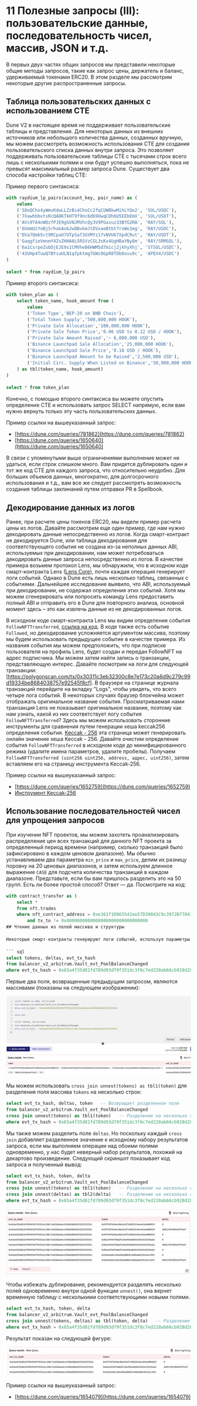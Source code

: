# 11 Полезные запросы (III): пользовательские данные, последовательность чисел, массив, JSON и т.д.

В первых двух частях общих запросов мы представили некоторые общие методы запросов, такие как запрос цены, держатель и баланс, удерживаемый токенами ERC20. В этом разделе мы рассмотрим некоторые другие распространенные запросы.

## Таблица пользовательских данных с использованием CTE

Dune V2 в настоящее время не поддерживает пользовательские таблицы и представления. Для некоторых данных из внешних источников или небольшого количества данных, созданных вручную, мы можем рассмотреть возможность использования CTE для создания пользовательского списка данных внутри запроса. Это позволяет поддерживать пользовательские таблицы CTE с тысячами строк всего лишь с несколькими полями и они будут успешно выполняться, пока не превысят максимальный размер запроса Dune. Существует два способа настройки таблиц CTE:

Пример первого синтаксиса:
``` sql
with raydium_lp_pairs(account_key, pair_name) as (
    values
    ('58oQChx4yWmvKdwLLZzBi4ChoCc2fqCUWBkwMihLYQo2', 'SOL/USDC'),
    ('7XawhbbxtsRcQA8KTkHT9f9nc6d69UwqCDh6U5EEbEmX', 'SOL/USDT'),
    ('AVs9TA4nWDzfPJE9gGVNJMVhcQy3V9PGazuz33BfG2RA', 'RAY/SOL'),
    ('6UmmUiYoBjSrhakAobJw8BvkmJtDVxaeBtbt7rxWo1mg', 'RAY/USDC'),
    ('DVa7Qmb5ct9RCpaU7UTpSaf3GVMYz17vNVU67XpdCRut', 'RAY/USDT'),
    ('GaqgfieVmnmY4ZsZHHA6L5RSVzCGL3sKx4UgHBaYNy8m', 'RAY/SRMSOL'),
    ('6a1CsrpeZubDjEJE9s1CMVheB6HWM5d7m1cj2jkhyXhj', 'STSOL/USDC'),
    ('43UHp4TuwQ7BYsaULN1qfpktmg7GWs9GpR8TDb8ovu9c', 'APEX4/USDC')
)

select * from raydium_lp_pairs
```

Пример второго синтаксиса:

``` sql
with token_plan as (
    select token_name, hook_amount from (
        values
        ('Token Type','BEP-20 on BNB Chain'),
        ('Total Token Supply','500,000,000 HOOK'),
        ('Private Sale Allocation','100,000,000 HOOK'),
        ('Private Sale Token Price','0.06 USD to 0.12 USD / HOOK'),
        ('Private Sale Amount Raised','~ 6,000,000 USD'),
        ('Binance Launchpad Sale Allocation','25,000,000 HOOK'),
        ('Binance Launchpad Sale Price','0.10 USD / HOOK'),
        ('Binance Launchpad Amount to be Raised','2,500,000 USD'),
        ('Initial Circ. Supply When Listed on Binance','50,000,000 HOOK (10.00%)')
    ) as tbl(token_name, hook_amount)
)

select * from token_plan
```

Конечно, с помощью второго синтаксиса вы можете опустить определение CTE и использовать запрос SELECT напрямую, если вам нужно вернуть только эту часть пользовательских данных.

Пример ссылки на вышеуказанный запрос:
- [https://dune.com/queries/781862](https://dune.com/queries/781862)
- [https://dune.com/queries/1650640](https://dune.com/queries/1650640)

В связи с упомянутыми выше ограничениями выполнение может не удаться, если строк слишком много. Вам придется дублировать один и тот же код CTE для каждого запроса, что относительно неудобно. Для больших объемов данных, многократно, для долгосрочного использования и т.д., вам все же следует рассмотреть возможность создания таблицы заклинаний путем отправки PR в Spellbook.

## Декодирование данных из логов

Ранее, при расчете цены токенов ERC20, мы видели пример расчета цены из логов. Давайте рассмотрим еще один пример, где нам нужно декодировать данные непосредственно из логов. Когда смарт-контракт не декодируется Dune, или таблица декодирования для соответствующего события не создана из-за неполных данных ABI, используемых при декодировании, нам может потребоваться декодировать данные запроса непосредственно из логов. В качестве примера возьмем протокол Lens, мы обнаружили, что в исходном коде смарт-контракта Lens ([Lens Core](https://github.com/lens-protocol/core)), почти каждая операция генерирует логи событий. Однако в Dune есть лишь несколько таблиц, связанных с событиями. Дальнейшее исследование выявило, что ABI, используемый при декодировании, не содержал определения этих событий. Хотя мы можем сгенерировать или попросить команду Lens предоставить полный ABI и отправить его в Dune для повторного анализа, основной момент здесь – это как извлечь данные из не декодированных логов.

В исходном коде смарт-контракта Lens мы видим определение события `FollowNFTTransferred`, [ссылка на код](https://github.com/lens-protocol/core/blob/main/contracts/libraries/Events.sol#L347). В коде также есть событие `Followed`, но декодирование усложняется аргументом массива, поэтому мы будем использовать предыдущее событие в качестве примера. Из названия события мы можем предположить, что при подписке пользователя на профиль Lens, будет создан и передан FollowNFT на адрес подписчика. Мы можем затем найти запись о транзакции, представляющую интерес. Давайте посмотрим на логи для следующей транзакции:[https://polygonscan.com/tx/0x30311c3eb32300c8e7e173c20a6d9c279c99d19334be8684038757e92545f8cf].  В браузере на странице журнала транзакций перейдите на вкладку "Logs", чтобы увидеть, что всего четыре лога событий. В некоторых случаях браузер блокчейна может отображать оригинальное название события. Просматриваемая нами транзакция Lens не показывает оригинальное название, поэтому как нам узнать, какой из них соответствует логу события `FollowNFTTransferred`? Здесь мы можем использовать сторонние инструменты для сравнения путем генерации хеша keccak256 определения события. [Keccak - 256](https://emn178.github.io/online-tools/keccak_256.html) эта страница может генерировать онлайн значение хеша Keccak - 256. Давайте очистим определение события `FollowNFTTransferred` в исходном коде до минифицированного режима (удалите имена параметров, удалите пробелы). Получаем `FollowNFTTransferred (uint256 uint256, address, адрес, uint256)`, затем вставляем его на страницу инструмента Keccak-256.

Пример ссылки на вышеуказанный запрос:
- [https://dune.com/queries/1652759](https://dune.com/queries/1652759)
- [Инструмент Keccak-256](https://emn178.github.io/online-tools/keccak_256.html)

## Использование последовательностей чисел для упрощения запросов

При изучении NFT проектов, мы можем захотеть проанализировать распределение цен всех транзакций для данного NFT проекта за определенный период времени (например, сколько транзакций было зафиксировано в каждом ценовом диапазоне). Мы обычно устанавливаем два параметра `min_price` и `max_price`, делим их разницу поровну на 20 ценовых диапазонов, и затем используем длинное выражение `CASE` для подсчета количества транзакций в каждом диапазоне. Представьте, если бы вам пришлось разделить это на 50 групп. Есть ли более простой способ? Ответ — да. Посмотрите на код: 

``` sql
with contract_transfer as (
    select * 
    from nft.trades
    where nft_contract_address = 0xe361f10965542ee57D39043C9c3972B77841F581
        and tx_to != 0x0000000000000000000000000000000
## Чтение данных из полей массива и структуры

Некоторые смарт-контракты генерируют логи событий, используя параметры массива, и таблица данных, генерируемая Dune после декодирования, также хранится в массивах. Таблицы необработанных транзакций блокчейна Solana широко используют массивы для хранения данных. Некоторые данные хранятся в структурах, или нам нужно к ним обращаться, когда мы хотим извлечь данные (пример смотрите ниже). Давайте рассмотрим, как получить доступ к данным, хранящимся в полях массива и полях структуры.

``` sql
select tokens, deltas, evt_tx_hash
from balancer_v2_arbitrum.Vault_evt_PoolBalanceChanged
where evt_tx_hash = 0x65a4f35d81fd789d93d79f351dc3f8c7ed220ab66cb928d2860329322ffff32c
```

Первые два поля, возвращенные предыдущим запросом, являются массивами (показаны на следующем изображении):

![](img/ch11_image_10.png)

Мы можем использовать `cross join unnest(tokens) as tbl1(token)` для разделения поля массива `tokens` на несколько строк:
``` sql
select evt_tx_hash, deltas, token   -- Возвращает разделенное поле
from balancer_v2_arbitrum.Vault_evt_PoolBalanceChanged
cross join unnest(tokens) as tbl1(token)   -- Разделение на несколько строк и именование нового поля token
where evt_tx_hash = 0x65a4f35d81fd789d93d79f351dc3f8c7ed220ab66cb928d2860329322ffff32c
```

Мы также можем разделить поле `deltas`. Но поскольку каждый `cross join` добавляет разделенное значение к исходному набору результатов запроса, если мы выполняем операции над обоими полями одновременно, у нас будет неверный набор результатов, похожий на декартово произведение. Следующий скриншот показывает код запроса и полученный вывод:

``` sql
select evt_tx_hash, token, delta
from balancer_v2_arbitrum.Vault_evt_PoolBalanceChanged
cross join unnest(tokens) as tbl1(token)   -- Разделение на несколько строк и именование нового поля token
cross join unnest(deltas) as tbl2(delta)   -- Разделение на несколько строк и именование нового поля delta
where evt_tx_hash = 0x65a4f35d81fd789d93d79f351dc3f8c7ed220ab66cb928d2860329322ffff32c
```

![](img/ch11_image_11.png)

Чтобы избежать дублирования, рекомендуется разделять несколько полей одновременно внутри одной функции `unnest()`, она вернет временную таблицу с несколькими соответствующими новыми полями.

``` sql
select evt_tx_hash, token, delta
from balancer_v2_arbitrum.Vault_evt_PoolBalanceChanged
cross join unnest(tokens, deltas) as tbl(token, delta)   -- Разделение на несколько строк и именование нового поля token snd delta
where evt_tx_hash = 0x65a4f35d81fd789d93d79f351dc3f8c7ed220ab66cb928d2860329322ffff32c
```

Результат показан на следующей фигуре: 

![](img/ch11_image_12.png)

Пример ссылки на вышеуказанный запрос: 
- [https://dune.com/queries/1654079](https://dune.com/queries/1654079)
